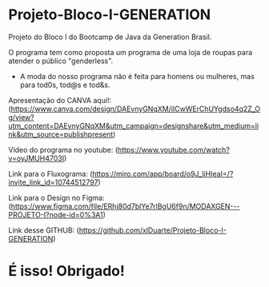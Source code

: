 # Projeto-Bloco-I-GENERATION

Projeto do Bloco I do Bootcamp de Java da Generation Brasil.

O programa tem como proposta um programa de uma loja de roupas para atender o público "genderless". 
- A moda do nosso programa não é feita para homens ou mulheres, mas para tod0s, tod@s e tod&s.

Apresentação do CANVA aqui!: (https://www.canva.com/design/DAEvnyGNqXM/iICwWErChUYgdso4q2Z_Og/view?utm_content=DAEvnyGNqXM&utm_campaign=designshare&utm_medium=link&utm_source=publishpresent)</p>
Vídeo do programa no youtube: (https://www.youtube.com/watch?v=oyJMUH4703I)</p>
Link para o Fluxograma: (https://miro.com/app/board/o9J_liHIeaI=/?invite_link_id=10744512797)</p>
Link para o Design no Figma: (https://www.figma.com/file/ERhj80d7blYe7rlBgU6f9n/MODAXGEN---PROJETO-I?node-id=0%3A1)</p>
Link desse GITHUB: (https://github.com/xlDuarte/Projeto-Bloco-I-GENERATION)</p>


# É isso! Obrigado!
